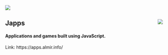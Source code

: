 <img src="https://user-images.githubusercontent.com/41794735/140662448-d1808aba-1edb-4f11-8036-c4e5db7bf801.png" />
<h2>
  <span>Japps</span>
  <img src="https://user-images.githubusercontent.com/41794735/140662248-b995e8d1-5f04-4e2d-9b9e-a85cd3965943.png" align="right"/>
</h2>
<h4>Applications and games built using JavaScript.</h4>
Link: https://apps.almir.info/
